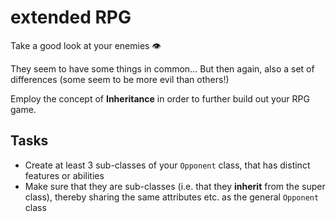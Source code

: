 # extended RPG

Take a good look at your enemies 👁

They seem to have some things in common... But then again, also a set of
differences (some seem to be more evil than others!)

Employ the concept of **Inheritance** in order to further build out your RPG game.

## Tasks
- Create at least 3 sub-classes of your `Opponent` class, that has distinct
features or abilities
- Make sure that they are sub-classes (i.e. that they **inherit** from the super class),
thereby sharing the same attributes etc. as the general `Opponent` class

